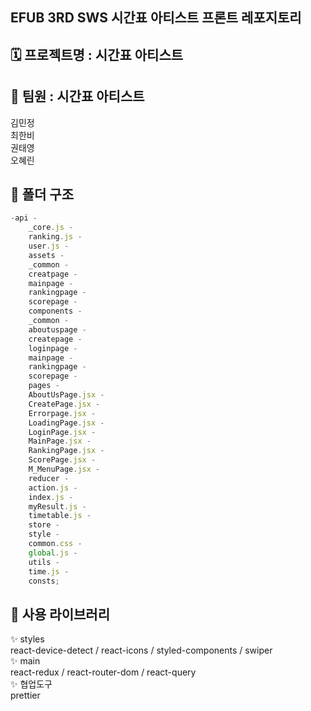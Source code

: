 ## EFUB 3RD SWS 시간표 아티스트 프론트 레포지토리

<h2> 🗓️ 프로젝트명 : 시간표 아티스트 </h2>

<h2> 🥰 팀원 : 시간표 아티스트 </h2>

<div>김민정</div>
<div>최한비</div>
<div>권태영</div>
<div>오혜린</div>

<h2> 📂 폴더 구조 </h2>

```javascript
-api -
    _core.js -
    ranking.js -
    user.js -
    assets -
    _common -
    creatpage -
    mainpage -
    rankingpage -
    scorepage -
    components -
    _common -
    aboutuspage -
    createpage -
    loginpage -
    mainpage -
    rankingpage -
    scorepage -
    pages -
    AboutUsPage.jsx -
    CreatePage.jsx -
    Errorpage.jsx -
    LoadingPage.jsx -
    LoginPage.jsx -
    MainPage.jsx -
    RankingPage.jsx -
    ScorePage.jsx -
    M_MenuPage.jsx -
    reducer -
    action.js -
    index.js -
    myResult.js -
    timetable.js -
    store -
    style -
    common.css -
    global.js -
    utils -
    time.js -
    consts;
```

<h2> 💟 사용 라이브러리 </h2>
✨ styles
<br/>
 react-device-detect /
 react-icons /
 styled-components /
 swiper
<br/>
✨ main
<br/>
 react-redux /
 react-router-dom /
 react-query
 <br/>
 ✨ 협업도구 
 <br/>
 prettier
